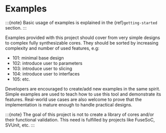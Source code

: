 # Examples

:::{note}
Basic usage of examples is explained in the {ref}`getting-started` section.
:::

Examples provided with this project should cover from very simple designs to complex fully synthesizable cores.
They should be sorted by increasing complexity and number of used features, e.g:
- 101: minimal base design
- 102: introduce user to parameters
- 103: introduce user to slicing
- 104: introduce user to interfaces
- 105: etc.

Developers are encouraged to create/add new examples in the same spirit.
Simple examples are used to teach how to use this tool and demonstrate its features.
Real-world use cases are also welcome to prove that the implementation is mature enough to handle practical designs.

:::{note}
The goal of this project is not to create a library of cores and/or their functional validation. This need is fulfilled by projects like FuseSoC, SVUnit, etc.
:::
